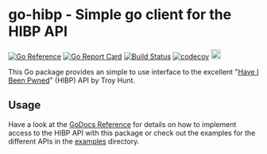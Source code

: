 # go-hibp - Simple go client for the HIBP API

[![Go Reference](https://pkg.go.dev/badge/github.com/wneessen/go-hibp.svg)](https://pkg.go.dev/github.com/wneessen/go-hibp) 
[![Go Report Card](https://goreportcard.com/badge/github.com/wneessen/go-hibp)](https://goreportcard.com/report/github.com/wneessen/go-hibp) 
[![Build Status](https://api.cirrus-ci.com/github/wneessen/go-hibp.svg)](https://cirrus-ci.com/github/wneessen/go-hibp)
[![codecov](https://codecov.io/gh/wneessen/go-hibp/branch/main/graph/badge.svg?token=ST96EC0JHU)](https://codecov.io/gh/wneessen/go-hibp)
<a href="https://ko-fi.com/D1D24V9IX"><img src="https://uploads-ssl.webflow.com/5c14e387dab576fe667689cf/5cbed8a4ae2b88347c06c923_BuyMeACoffee_blue.png" height="20" alt="buy ma a coffee"></a>

This Go package provides an simple to use interface to the excellent 
"[Have I Been Pwned](https://haveibeenpwned.com/API/v3)" (HIBP) API by Troy Hunt.


## Usage
Have a look at the [GoDocs Reference](https://pkg.go.dev/github.com/wneessen/go-hibp) for details on how to implement 
access to the HIBP API with this package or check out the examples for the different APIs in the [examples](examples)
directory.
